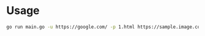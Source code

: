 # Usage

```bash
go run main.go -u https://google.com/ -p 1.html https://sample.image.com/sample.png
```

